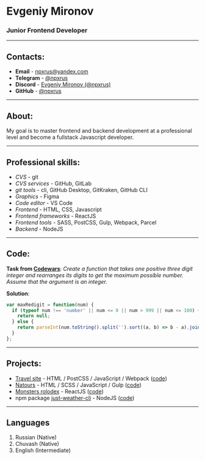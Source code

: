 # Evgeniy Mironov
### Junior Frontend Developer
---

## Contacts:
- **Email** - [npxrus@yandex.com](mailto:npxrus@yandex.com)
- **Telegram** - [@npxrus](https://t.me/npxrus)
- **Discord** - [Evgeniy Mironov (@npxrus)](https://discordapp.com/users/811575543115022396/)
- **GitHub** - [@npxrus](https://github.com/npxrus)
---

## About:
My goal is to master frontend and backend development at a professional level and become a fullstack Javascript developer.

---

## Professional skills:
- *CVS* - git
- *CVS services* - GitHub, GitLab
- *git tools* - cli, GitHub Desktop, GitKraken, GitHub CLI
- *Graphics* - Figma
- *Code editor* - VS Code
- *Frontend* - HTML, CSS, Javascript
- *Frontend frameworks* - ReactJS
- *Frontend tools* - SASS, PostCSS, Gulp, Webpack, Parcel
- *Backend* - NodeJS

---

## Code:
**Task from [Codewars](https://www.codewars.com/kata/563700da1ac8be8f1e0000dc)**: *Create a function that takes one positive three digit integer and rearranges its digits to get the maximum possible number. Assume that the argument is an integer.*

**Solution**:
```js
var maxRedigit = function(num) {
  if (typeof num !== 'number' || num <= 0 || num > 999 || num <= 100) {
    return null;
  } else {
    return parseInt(num.toString().split('').sort((a, b) => b - a).join(''));
  }
};
```

---

## Projects:

- [Travel site](https://npxrus.github.io/travel-site/) - HTML / PostCSS / JavaScript / Webpack ([code](https://github.com/npxrus/travel-site))
- [Natours](https://npxrus.github.io/Natours/) - HTML / SCSS / JavaScript / Gulp ([code](https://github.com/npxrus/Natours))
- [Monsters rolodex](https://npxrus.github.io/monsters-rolodex/) - ReactJS ([code](https://github.com/npxrus/monsters-rolodex))
- npm package [just-weather-cli](https://www.npmjs.com/package/just-weather-cli) - NodeJS ([code](https://github.com/npxrus/simple-weather-cli))

---

## Languages
1. Russian (Native)
1. Chuvash (Native)
1. English (Intermediate)